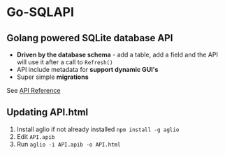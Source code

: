 # Go-SQLAPI

## Golang powered SQLite database API

* **Driven by the database schema** - add a table, add a field and the API will use it after a call to `Refresh()`
* API include metadata for **support dynamic GUI's**
* Super simple **migrations**

See [API Reference](API.html)

## Updating API.html

1. Install aglio if not already installed `npm install -g aglio`
1. Edit `API.apib`
1. Run `aglio -i API.apib -o API.html`
